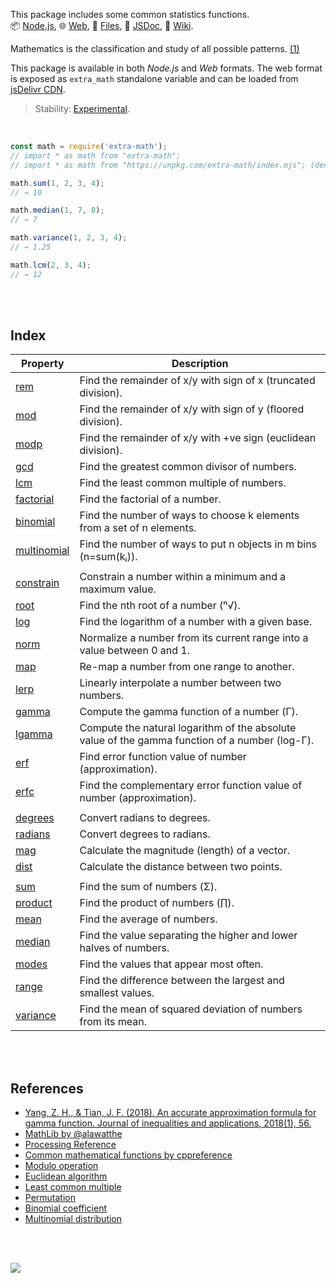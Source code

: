 This package includes some common statistics functions.<br>
📦 [Node.js](https://www.npmjs.com/package/extra-math),
🌐 [Web](https://www.npmjs.com/package/extra-math.web),
📜 [Files](https://unpkg.com/extra-math/),
📰 [JSDoc](https://nodef.github.io/extra-math/),
📘 [Wiki](https://github.com/nodef/extra-math/wiki/).

Mathematics is the classification and study of all possible patterns. [(1)]

This package is available in both *Node.js* and *Web* formats. The web format is
exposed as `extra_math` standalone variable and can be loaded from [jsDelivr CDN].

[(1)]: https://en.wikipedia.org/wiki/Walter_Warwick_Sawyer
[jsDelivr CDN]: https://cdn.jsdelivr.net/npm/extra-math.web/index.js

> Stability: [Experimental](https://www.youtube.com/watch?v=L1j93RnIxEo).

<br>


```javascript
const math = require('extra-math');
// import * as math from "extra-math";
// import * as math from "https://unpkg.com/extra-math/index.mjs"; (deno)

math.sum(1, 2, 3, 4);
// → 10

math.median(1, 7, 8);
// → 7

math.variance(1, 2, 3, 4);
// → 1.25

math.lcm(2, 3, 4);
// → 12
```

<br>
<br>


## Index

| Property | Description |
|  ----  |  ----  |
| [rem] | Find the remainder of x/y with sign of x (truncated division). |
| [mod] | Find the remainder of x/y with sign of y (floored division). |
| [modp] | Find the remainder of x/y with +ve sign (euclidean division). |
| [gcd] | Find the greatest common divisor of numbers. |
| [lcm] | Find the least common multiple of numbers. |
| [factorial] | Find the factorial of a number. |
| [binomial] | Find the number of ways to choose k elements from a set of n elements. |
| [multinomial] | Find the number of ways to put n objects in m bins (n=sum(kᵢ)). |
|   |   |
| [constrain] | Constrain a number within a minimum and a maximum value. |
| [root] | Find the nth root of a number (ⁿ√). |
| [log] | Find the logarithm of a number with a given base. |
| [norm] | Normalize a number from its current range into a value between 0 and 1. |
| [map] | Re-map a number from one range to another. |
| [lerp] | Linearly interpolate a number between two numbers. |
| [gamma] | Compute the gamma function of a number (Γ). |
| [lgamma] | Compute the natural logarithm of the absolute value of the gamma function of a number (log-Γ). |
| [erf] | Find error function value of number (approximation). |
| [erfc] | Find the complementary error function value of number (approximation). |
|   |   |
| [degrees] | Convert radians to degrees. |
| [radians] | Convert degrees to radians. |
| [mag] | Calculate the magnitude (length) of a vector. |
| [dist] | Calculate the distance between two points. |
|   |   |
| [sum] | Find the sum of numbers (Σ). |
| [product] | Find the product of numbers (∏). |
| [mean] | Find the average of numbers. |
| [median] | Find the value separating the higher and lower halves of numbers. |
| [modes] | Find the values that appear most often. |
| [range] | Find the difference between the largest and smallest values. |
| [variance] | Find the mean of squared deviation of numbers from its mean. |

<br>
<br>


## References

- [Yang, Z. H., & Tian, J. F. (2018). An accurate approximation formula for gamma function. Journal of inequalities and applications, 2018(1), 56.](https://doi.org/10.1186/s13660-018-1646-6)
- [MathLib by @alawatthe](https://github.com/alawatthe/MathLib)
- [Processing Reference](https://processing.org/reference)
- [Common mathematical functions by cppreference](https://en.cppreference.com/w/cpp/numeric/math)
- [Modulo operation](https://en.wikipedia.org/wiki/Modulo_operation)
- [Euclidean algorithm](https://en.wikipedia.org/wiki/Euclidean_algorithm)
- [Least common multiple](https://en.wikipedia.org/wiki/Least_common_multiple)
- [Permutation](https://en.wikipedia.org/wiki/Permutation)
- [Binomial coefficient](https://en.wikipedia.org/wiki/Binomial_coefficient)
- [Multinomial distribution](https://en.wikipedia.org/wiki/Multinomial_distribution)

<br>
<br>


[![](https://img.youtube.com/vi/dW8Cy6WrO94/maxresdefault.jpg)](https://www.youtube.com/watch?v=dW8Cy6WrO94)


[rem]: https://nodef.github.io/extra-math/modules.html#rem
[mod]: https://nodef.github.io/extra-math/modules.html#mod
[modp]: https://nodef.github.io/extra-math/modules.html#modp
[gcd]: https://nodef.github.io/extra-math/modules.html#gcd
[lcm]: https://nodef.github.io/extra-math/modules.html#lcm
[factorial]: https://nodef.github.io/extra-math/modules.html#factorial
[binomial]: https://nodef.github.io/extra-math/modules.html#binomial
[multinomial]: https://nodef.github.io/extra-math/modules.html#multinomial
[constrain]: https://nodef.github.io/extra-math/modules.html#constrain
[root]: https://nodef.github.io/extra-math/modules.html#root
[log]: https://nodef.github.io/extra-math/modules.html#log
[norm]: https://nodef.github.io/extra-math/modules.html#norm
[map]: https://nodef.github.io/extra-math/modules.html#map
[lerp]: https://nodef.github.io/extra-math/modules.html#lerp
[gamma]: https://nodef.github.io/extra-math/modules.html#gamma
[lgamma]: https://nodef.github.io/extra-math/modules.html#lgamma
[erf]: https://nodef.github.io/extra-math/modules.html#erf
[erfc]: https://nodef.github.io/extra-math/modules.html#erfc
[degrees]: https://nodef.github.io/extra-math/modules.html#degrees
[radians]: https://nodef.github.io/extra-math/modules.html#radians
[mag]: https://nodef.github.io/extra-math/modules.html#mag
[dist]: https://nodef.github.io/extra-math/modules.html#dist
[sum]: https://nodef.github.io/extra-math/modules.html#sum
[product]: https://nodef.github.io/extra-math/modules.html#product
[mean]: https://nodef.github.io/extra-math/modules.html#mean
[median]: https://nodef.github.io/extra-math/modules.html#median
[modes]: https://nodef.github.io/extra-math/modules.html#modes
[range]: https://nodef.github.io/extra-math/modules.html#range
[variance]: https://nodef.github.io/extra-math/modules.html#variance
